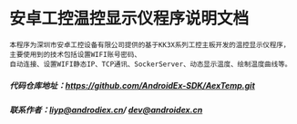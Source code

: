 # 安卓工控温控显示仪程序说明文档

    本程序为深圳市安卓工控设备有限公司提供的基于KK3X系列工控主板开发的温控显示仪程序，主要使用到的技术包括设置WIFI账号密码、
    自动连接、设置WIFI静态IP、TCP通讯、SockerServer、动态显示温度、绘制温度曲线等。

##### 代码仓库地址：https://github.com/AndroidEx-SDK/AexTemp.git

##### 联系作者：liyp@androdiex.cn/ dev@androidex.cn
